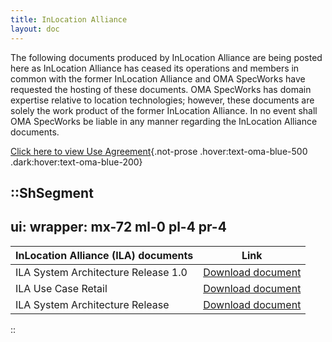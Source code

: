 ```yaml
---
title: InLocation Alliance
layout: doc
---
```

The following documents produced by InLocation Alliance are being posted here as InLocation Alliance has ceased its operations and members in common with the former InLocation Alliance and OMA SpecWorks have requested the hosting of these documents. OMA SpecWorks has domain expertise relative to location technologies; however, these documents are solely the work product of the former InLocation Alliance. In no event shall OMA SpecWorks be liable in any manner regarding the InLocation Alliance documents.


[Click here to view Use Agreement](/omaspecworks/about/policies-terms){.not-prose .hover:text-oma-blue-500 .dark:hover:text-oma-blue-200}

::ShSegment
---
ui:
    wrapper: mx-72 ml-0 pl-4 pr-4
---
<table>
    <thead class="bg-[#00B7C1]">
        <tr>
            <th class="text-left pl-2 pt-2 text-white dark:text-black">InLocation Alliance (ILA) documents</th>
            <th class="text-left text-white dark:text-black">Link</th>
        </tr>
    </thead>
    <tbody class="bg-[#F5F2ED]">
        <tr class="border-dashed border-black">
            <td class="pl-2 pt-2 dark:text-black">ILA System Architecture Release 1.0</td>
            <td><a href="http://www.openmobilealliance.org/tech/affiliates/ila/ILA_System_Architecture_Release%201.0.pdf" target="_blank" class="not-prose hover:text-oma-blue-500 dark:hover:text-oma-blue-200 dark:text-black">Download document</a></td>
        </tr>
        <tr class="border-dashed border-black">
            <td class="pl-2 pt-2 dark:text-black">ILA Use Case Retail</td>
            <td><a href="http://www.openmobilealliance.org/tech/affiliates/ila/ILA_Use_Case_Retail.pdf" target="_blank" class="not-prose hover:text-oma-blue-500 dark:hover:text-oma-blue-200 dark:text-black">Download document</a></td>
        </tr>
        <tr>
            <td class="pl-2 pt-2 dark:text-black border-b border-dashed border-black">ILA System Architecture Release</td>
            <td class="border-b border-dashed border-black"><a href="http://www.openmobilealliance.org/tech/affiliates/ila/ILA_System_Architecture_Release%201.0.pdf" target="_blank" class="not-prose hover:text-oma-blue-500 dark:hover:text-oma-blue-200 dark:text-black">Download document</a></td><!--last row-->
        </tr>
    </tbody>
</table>
::